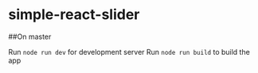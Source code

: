 # simple-react-slider

##On master

Run `node run dev` for development server
Run `node run build` to build the app
